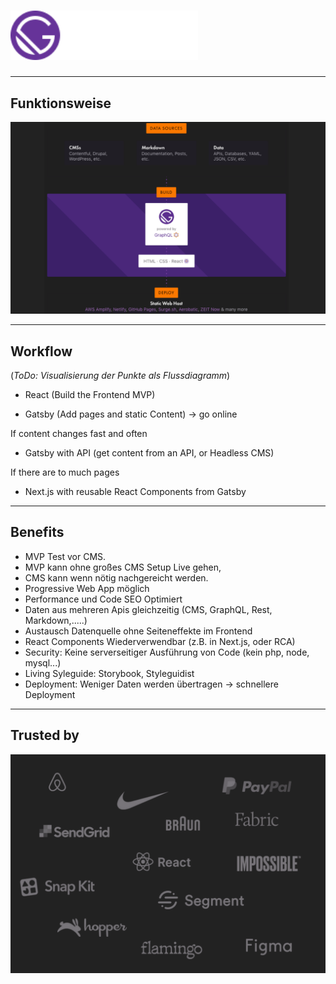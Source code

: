 
# <img src="./03-assets/Gatsby-Logo.svg" style="width: 300px;" alt="Gatsby Logo" />

---

## Funktionsweise

![Flowchart Gatsby](./03-assets/flowchart-gatsby.svg)

---

## Workflow

(_ToDo: Visualisierung der Punkte als Flussdiagramm_)

- React (Build the Frontend MVP)

- Gatsby (Add pages and static Content) -> go online

If content changes fast and often

- Gatsby with API (get content from an API, or Headless CMS)

If there are to much pages

- Next.js with reusable React Components from Gatsby

---

## Benefits

- MVP Test vor CMS.
- MVP kann ohne großes CMS Setup Live gehen,
- CMS kann wenn nötig nachgereicht werden.
- Progressive Web App möglich
- Performance und Code SEO Optimiert
- Daten aus mehreren Apis gleichzeitig (CMS, GraphQL, Rest, Markdown,.....)
- Austausch Datenquelle ohne Seiteneffekte im Frontend
- React Components Wiederverwendbar (z.B. in Next.js, oder RCA)
- Security: Keine serverseitiger Ausführung von Code (kein php, node, mysql...)
- Living Syleguide: Storybook, Styleguidist
- Deployment: Weniger Daten werden übertragen -> schnellere Deployment

---

## Trusted by

![trusted by](./03-assets/trustedBy.svg)
